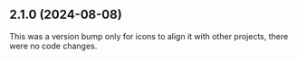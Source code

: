 ## 2.1.0 (2024-08-08)

This was a version bump only for icons to align it with other projects, there were no code changes.